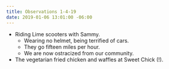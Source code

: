 ```yaml
---
title: Observations 1-4-19
date: 2019-01-06 13:01:00 -06:00
---
```


- Riding Lime scooters with Sammy.
	- Wearing no helmet, being terrified of cars.
	- They go fifteen miles per hour.
	- We are now ostracized from our community.
- The vegetarian fried chicken and waffles at Sweet Chick (!).